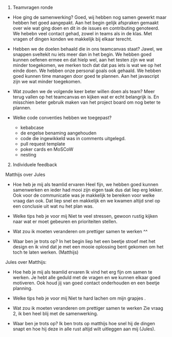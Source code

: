 1. Teamvragen ronde

- Hoe ging de samenwerking?
Goed, wij hebben nog samen gewerkt maar hebben het goed aangepakt. Aan het begin gelijk afspraken gemaakt over wie wat ging doen en dit in de issues en contributing genoteerd. We hebebn veel contact gehad, zowel in teams als in de klas. Met vragen of dingen konden we makkelijk bij elkaar terecht. 

- Hebben we de doelen behaald die in ons teamcanvas staat?
Jawel, we snappen sveltekit nu iets meer dan in het begin. We hebben goed kunnen oefenen ermee en dat hielp wel, aan het testen zijn we wat minder toegekomen, we merken toch dat dat pas iets is wat we op het einde doen. We hebben onze personal goals ook gehaald. We hebben goed kunnen time managen door goed te plannen. Aan het javascript zijn we wat minder toegekomen.

- Wat zouden we de volgende keer beter willen doen als team?
Meer terug vallen op het teamcanvas en kijken wat er echt belangrijk is. En misschien beter gebruik maken van het project board om nog beter te plannen.

- Welke code conventies hebben we toegepast?
    - kebabcase
    - de engelse benaming aangehouden
    - code die ingewikkeld was in comments uitgelegd.
    - pull request template
    - poker cards en MoSCoW
    - nesting

2. Individuele feedback

Matthijs over Jules
- Hoe heb je mij als teamlid ervaren
Heel fijn, we hebben goed kunnen samenwerken en ieder had mooi zijn eigen taak dus dat liep erg lekker. Ook voor de communicatie was je makkelijk te bereiken voor welke vraag dan ook. Dat liep snel en makkelijk en we kwamen altijd snel op een conclusie uit wat nu het plan was.

- Welke tips heb je voor mij
Niet te veel stressen, gewoon rustig kijken naar wat er moet gebeuren en prioriteiten stellen.

- Wat zou ik moeten veranderen om prettiger samen te werken
^^

- Waar ben je trots op?
In het begin liep het een beetje stroef met het design en ik vind dat je met een mooie oplossing bent gekomen om het toch te laten werken. (Matthijs)


Jules over Matthijs:
- Hoe heb je mij als teamlid ervaren
Ik vind het erg fijn om samen te werken. Je hebt alle geduld met de vragen en we kunnen elkaar goed motiveren. Ook houd jij van goed contact onderhouden en een beetje planning. 

- Welke tips heb je voor mij
Niet te hard lachen om mijn grapjes .

- Wat zou ik moeten veranderen om prettiger samen te werken
Zie vraag 2, ik ben heel blij met de samenwerking. 

- Waar ben je trots op?
Ik ben trots op matthijs hoe snel hij de dingen snapt en hoe hij deze in alle rust altijd wilt uitleggen aan mij (Jules).
